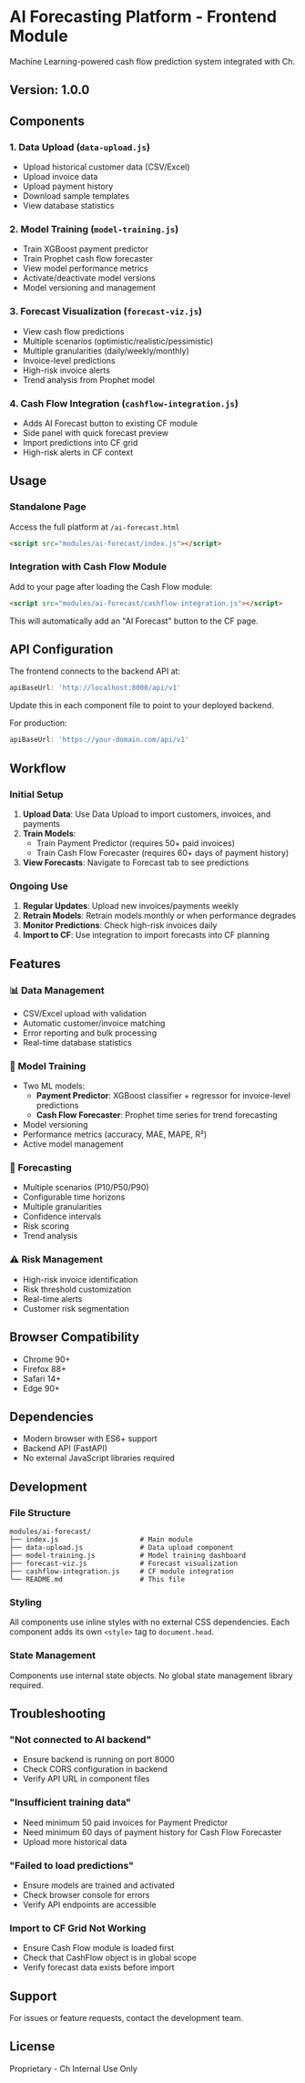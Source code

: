 # AI Forecasting Platform - Frontend Module

Machine Learning-powered cash flow prediction system integrated with Ch.

## Version: 1.0.0

## Components

### 1. Data Upload (`data-upload.js`)
- Upload historical customer data (CSV/Excel)
- Upload invoice data
- Upload payment history
- Download sample templates
- View database statistics

### 2. Model Training (`model-training.js`)
- Train XGBoost payment predictor
- Train Prophet cash flow forecaster
- View model performance metrics
- Activate/deactivate model versions
- Model versioning and management

### 3. Forecast Visualization (`forecast-viz.js`)
- View cash flow predictions
- Multiple scenarios (optimistic/realistic/pessimistic)
- Multiple granularities (daily/weekly/monthly)
- Invoice-level predictions
- High-risk invoice alerts
- Trend analysis from Prophet model

### 4. Cash Flow Integration (`cashflow-integration.js`)
- Adds AI Forecast button to existing CF module
- Side panel with quick forecast preview
- Import predictions into CF grid
- High-risk alerts in CF context

## Usage

### Standalone Page

Access the full platform at `/ai-forecast.html`

```html
<script src="modules/ai-forecast/index.js"></script>
```

### Integration with Cash Flow Module

Add to your page after loading the Cash Flow module:

```html
<script src="modules/ai-forecast/cashflow-integration.js"></script>
```

This will automatically add an "AI Forecast" button to the CF page.

## API Configuration

The frontend connects to the backend API at:

```javascript
apiBaseUrl: 'http://localhost:8000/api/v1'
```

Update this in each component file to point to your deployed backend.

For production:
```javascript
apiBaseUrl: 'https://your-domain.com/api/v1'
```

## Workflow

### Initial Setup
1. **Upload Data**: Use Data Upload to import customers, invoices, and payments
2. **Train Models**:
   - Train Payment Predictor (requires 50+ paid invoices)
   - Train Cash Flow Forecaster (requires 60+ days of payment history)
3. **View Forecasts**: Navigate to Forecast tab to see predictions

### Ongoing Use
1. **Regular Updates**: Upload new invoices/payments weekly
2. **Retrain Models**: Retrain models monthly or when performance degrades
3. **Monitor Predictions**: Check high-risk invoices daily
4. **Import to CF**: Use integration to import forecasts into CF planning

## Features

### 📊 Data Management
- CSV/Excel upload with validation
- Automatic customer/invoice matching
- Error reporting and bulk processing
- Real-time database statistics

### 🤖 Model Training
- Two ML models:
  - **Payment Predictor**: XGBoost classifier + regressor for invoice-level predictions
  - **Cash Flow Forecaster**: Prophet time series for trend forecasting
- Model versioning
- Performance metrics (accuracy, MAE, MAPE, R²)
- Active model management

### 🔮 Forecasting
- Multiple scenarios (P10/P50/P90)
- Configurable time horizons
- Multiple granularities
- Confidence intervals
- Risk scoring
- Trend analysis

### ⚠️ Risk Management
- High-risk invoice identification
- Risk threshold customization
- Real-time alerts
- Customer risk segmentation

## Browser Compatibility

- Chrome 90+
- Firefox 88+
- Safari 14+
- Edge 90+

## Dependencies

- Modern browser with ES6+ support
- Backend API (FastAPI)
- No external JavaScript libraries required

## Development

### File Structure
```
modules/ai-forecast/
├── index.js                    # Main module
├── data-upload.js              # Data upload component
├── model-training.js           # Model training dashboard
├── forecast-viz.js             # Forecast visualization
├── cashflow-integration.js     # CF module integration
└── README.md                   # This file
```

### Styling
All components use inline styles with no external CSS dependencies. Each component adds its own `<style>` tag to `document.head`.

### State Management
Components use internal state objects. No global state management library required.

## Troubleshooting

### "Not connected to AI backend"
- Ensure backend is running on port 8000
- Check CORS configuration in backend
- Verify API URL in component files

### "Insufficient training data"
- Need minimum 50 paid invoices for Payment Predictor
- Need minimum 60 days of payment history for Cash Flow Forecaster
- Upload more historical data

### "Failed to load predictions"
- Ensure models are trained and activated
- Check browser console for errors
- Verify API endpoints are accessible

### Import to CF Grid Not Working
- Ensure Cash Flow module is loaded first
- Check that CashFlow object is in global scope
- Verify forecast data exists before import

## Support

For issues or feature requests, contact the development team.

## License

Proprietary - Ch Internal Use Only
